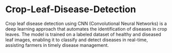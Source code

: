 # Crop-Leaf-Disease-Detection
Crop leaf disease detection using CNN (Convolutional Neural Networks) is a deep learning approach that automates the identification of diseases in crop leaves. The model is trained on a labeled dataset of healthy and diseased leaf images, enabling it to classify and detect diseases in real-time, assisting farmers in timely disease management.
